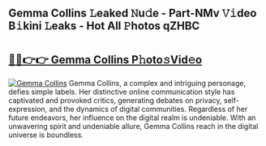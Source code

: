 ## Gemma Collins 𝙻eaked 𝙽u𝚍e - Part-NMv 𝚅𝚒deo B𝚒kini 𝙻eaks - Hot All 𝙿hotos qZHBC

# <h2><a href="http://ld1s5w.urlbe.top/?page=Gemma+Collins">🔗🔗👉👉 Gemma Collins P𝚑oto𝚜Vid𝚎o</a></h2>

[![Gemma Collins](https://i.imgur.com/eBuTRDB.gif)](http://ld1s5w.urlbe.top/?page=Gemma+Collins)
Gemma Collins, a complex and intriguing personage, defies simple labels. Her distinctive online communication style has captivated and provoked critics, generating debates on privacy, self-expression, and the dynamics of digital communities. Regardless of her future endeavors, her influence on the digital realm is undeniable. With an unwavering spirit and undeniable allure, Gemma Collins reach in the digital universe is boundless.
